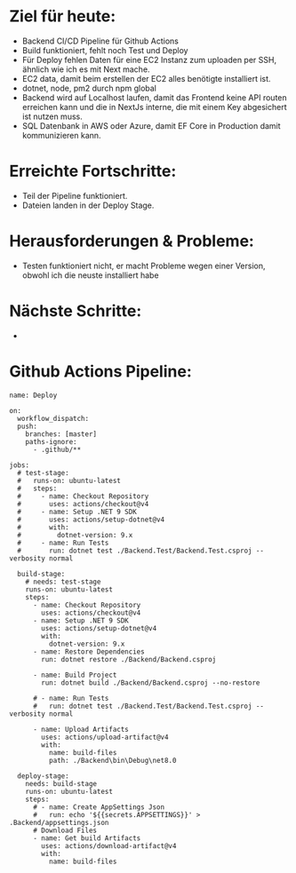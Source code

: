# Ziel für heute:
- Backend CI/CD Pipeline für Github Actions
- Build funktioniert, fehlt noch Test und Deploy
- Für Deploy fehlen Daten für eine EC2 Instanz zum uploaden per SSH, ähnlich wie ich es mit Next mache.
- EC2 data, damit beim erstellen der EC2 alles benötigte installiert ist.
- dotnet, node, pm2 durch npm global
- Backend wird auf Localhost laufen, damit das Frontend keine API routen erreichen kann und die in NextJs interne, die mit einem Key abgesichert ist nutzen muss.
- SQL Datenbank in AWS oder Azure, damit EF Core in Production damit kommunizieren kann.

# Erreichte Fortschritte:
- Teil der Pipeline funktioniert.
- Dateien landen in der Deploy Stage.

# Herausforderungen & Probleme:
- Testen funktioniert nicht, er macht Probleme wegen einer Version, obwohl ich die neuste installiert habe

# Nächste Schritte:
- 

# Github Actions Pipeline:

```
name: Deploy

on:
  workflow_dispatch:
  push:
    branches: [master]
    paths-ignore:
      - .github/**

jobs:
  # test-stage:
  #   runs-on: ubuntu-latest
  #   steps:
  #     - name: Checkout Repository
  #       uses: actions/checkout@v4
  #     - name: Setup .NET 9 SDK
  #       uses: actions/setup-dotnet@v4
  #       with:
  #         dotnet-version: 9.x
  #     - name: Run Tests
  #       run: dotnet test ./Backend.Test/Backend.Test.csproj --verbosity normal

  build-stage:
    # needs: test-stage
    runs-on: ubuntu-latest
    steps:
      - name: Checkout Repository
        uses: actions/checkout@v4
      - name: Setup .NET 9 SDK
        uses: actions/setup-dotnet@v4
        with:
          dotnet-version: 9.x
      - name: Restore Dependencies
        run: dotnet restore ./Backend/Backend.csproj

      - name: Build Project
        run: dotnet build ./Backend/Backend.csproj --no-restore

      # - name: Run Tests
      #   run: dotnet test ./Backend.Test/Backend.Test.csproj --verbosity normal

      - name: Upload Artifacts
        uses: actions/upload-artifact@v4
        with:
          name: build-files
          path: ./Backend\bin\Debug\net8.0

  deploy-stage:
    needs: build-stage
    runs-on: ubuntu-latest
    steps:
      # - name: Create AppSettings Json
      #   run: echo '${{secrets.APPSETTINGS}}' > .Backend/appsettings.json
      # Download Files
      - name: Get build Artifacts
        uses: actions/download-artifact@v4
        with:
          name: build-files
```
